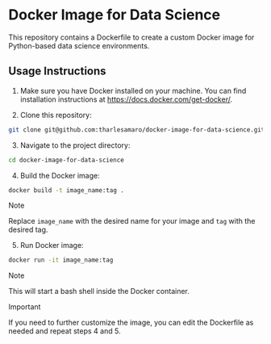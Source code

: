 # Docker Image for Data Science

This repository contains a Dockerfile to create a custom Docker image for Python-based data science environments.

## Usage Instructions

1. Make sure you have Docker installed on your machine. You can find installation instructions at https://docs.docker.com/get-docker/.

2. Clone this repository:

```bash
git clone git@github.com:tharlesamaro/docker-image-for-data-science.git
```

3. Navigate to the project directory:

```bash
cd docker-image-for-data-science
```

4. Build the Docker image:

```bash
docker build -t image_name:tag .
```

>[!NOTE]
Replace `image_name` with the desired name for your image and `tag` with the desired tag.

5. Run Docker image:

```bash
docker run -it image_name:tag
```

>[!NOTE]
This will start a bash shell inside the Docker container.

>[!IMPORTANT]
If you need to further customize the image, you can edit the Dockerfile as needed and repeat steps 4 and 5.
